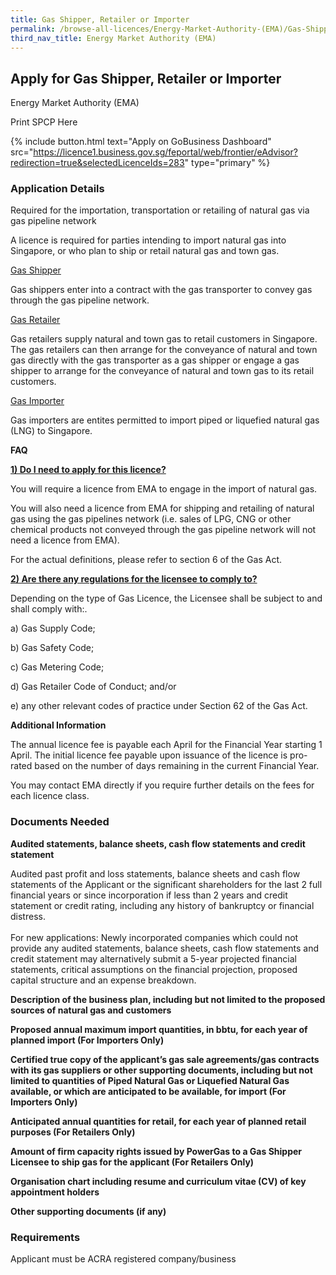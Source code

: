 ```yaml
---
title: Gas Shipper, Retailer or Importer
permalink: /browse-all-licences/Energy-Market-Authority-(EMA)/Gas-Shipper--Retailer-or-Importer
third_nav_title: Energy Market Authority (EMA)
---
```


## Apply for Gas Shipper, Retailer or Importer

Energy Market Authority (EMA)

Print SPCP Here


{% include button.html text="Apply on GoBusiness Dashboard" src="https://licence1.business.gov.sg/feportal/web/frontier/eAdvisor?redirection=true&selectedLicenceIds=283" type="primary" %}

### Application Details

<p>Required for the importation, transportation or retailing of natural gas via gas pipeline network</p>
<p>A licence is required for parties intending to import natural gas into Singapore, or who plan to ship or retail natural gas&nbsp;and town gas.</p>
<p><u>Gas Shipper</u></p>
<p>Gas shippers enter into a contract with the gas transporter to convey gas through the gas pipeline network.</p>
<p><u>Gas Retailer</u></p>
<p>Gas retailers supply natural and town gas to retail customers in Singapore. The gas retailers can then arrange for the conveyance of natural and town gas directly with the gas transporter as a gas shipper or engage a gas shipper to arrange for the conveyance of natural and town gas to its retail customers.</p>
<p><u>Gas Importer</u></p>
<p>Gas importers are entites permitted to import piped or liquefied natural gas (LNG) to Singapore.</p>
<p><strong>FAQ</strong></p>
<p><strong><u>1) Do I need to apply for this licence?</u></strong></p>
<p>You will require a licence from EMA to engage in the import of natural gas.</p>
<p>You will also need a licence from EMA for shipping and retailing of natural gas using the gas pipelines network (i.e. sales of LPG, CNG or other chemical products not conveyed through the gas pipeline network will not need a licence from EMA).</p>
<p>For the actual definitions, please refer to section 6 of the Gas Act.</p>
<p><strong><u>2) Are there any regulations for the licensee to comply to?</u></strong></p>
<p>Depending on the type of Gas Licence, the Licensee shall be subject to and shall comply with:.</p>
<p>a) Gas Supply Code;</p>
<p>b) Gas Safety Code;</p>
<p>c) Gas Metering Code;</p>
<p>d) Gas Retailer Code of Conduct; and/or</p>
<p>e) any other relevant codes of practice under Section 62 of the Gas Act.</p>

**Additional Information**

<p>The annual licence fee is payable each April for the Financial Year starting 1 April. The initial licence fee payable upon issuance of the licence is pro-rated based on the number of days remaining in the current Financial Year.</p>
<p>You may contact EMA directly if you require further details on the fees for each licence class.</p>

### Documents Needed

<p><strong>Audited statements, balance sheets, cash flow statements and credit statement</strong></p>
<p>Audited past profit and loss statements, balance sheets and cash flow statements of the Applicant or the significant shareholders for the last 2 full financial years or since incorporation if less than 2 years and credit statement or credit rating, including any history of bankruptcy or financial distress.<br /><br />For new applications: Newly incorporated companies which could not provide any audited statements, balance sheets, cash flow statements and credit statement may alternatively submit a 5-year projected financial statements, critical assumptions on the financial projection, proposed capital structure and an expense breakdown.</p>
<p><strong>Description of the business plan, including but not limited to the proposed sources of natural gas and customers</strong></p>
<p><strong>Proposed annual maximum import quantities, in bbtu, for each year of planned import (For Importers Only)</strong></p>
<p><strong>Certified true copy of the applicant&rsquo;s gas sale agreements/gas contracts with its gas suppliers or other supporting documents, including but not limited to quantities of Piped Natural Gas or Liquefied Natural Gas available, or which are anticipated to be available, for import (For Importers Only)</strong></p>
<p><strong>Anticipated annual quantities for retail, for each year of planned retail purposes (For Retailers Only)</strong></p>
<p><strong>Amount of firm capacity rights issued by PowerGas to a Gas Shipper Licensee to ship gas for the applicant (For Retailers Only)</strong></p>
<p><strong>Organisation chart including resume and curriculum vitae (CV) of key appointment holders</strong></p>
<p><strong>Other supporting documents (if any)</strong></p>

### Requirements

Applicant must be ACRA registered company/business

